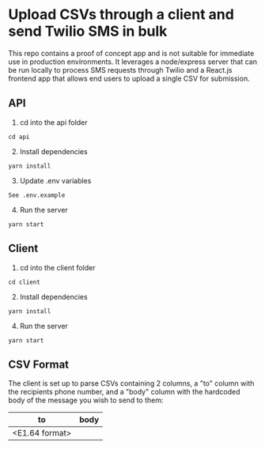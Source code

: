 # Upload CSVs through a client and send Twilio SMS in bulk

This repo contains a proof of concept app and is not suitable for immediate use in production environments. It leverages a node/express server that can be run locally to process SMS requests through Twilio and a React.js frontend app that allows end users to upload a single CSV for submission.

## API

1. cd into the api folder

```
cd api
```

2. Install dependencies

```
yarn install
```

3. Update .env variables

```
See .env.example
```

4. Run the server

```
yarn start
```

## Client

1. cd into the client folder

```
cd client
```

2. Install dependencies

```
yarn install
```

4. Run the server

```
yarn start
```

## CSV Format

The client is set up to parse CSVs containing 2 columns, a "to" column with the recipients phone number, and a "body" column with the hardcoded body of the message you wish to send to them:

to | body
--- | --- 
<E1.64 format> | <String>

